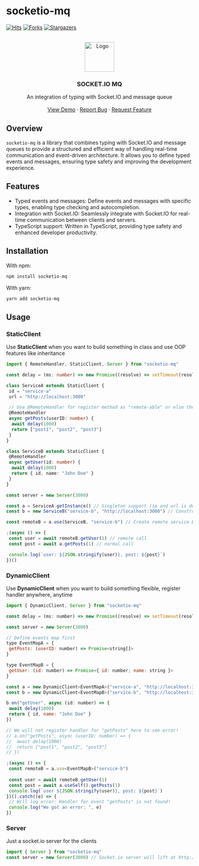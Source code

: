 
# socketio-mq

[![Hits](https://hits.seeyoufarm.com/api/count/incr/badge.svg?url=https%3A%2F%2Fgithub.com%2Fkhoakomlem%2Fsocketio-mq%2F&count_bg=%2379C83D&title_bg=%23555555&icon=&icon_color=%23E7E7E7&title=Visitors&edge_flat=true)](https://hits.seeyoufarm.com)
[![Forks][forks-shield]][forks-url]
[![Stargazers][stars-shield]][stars-url]

<!-- PROJECT LOGO -->
<br />
<div align="center">
  <a href="https://github.com/othneildrew/Best-README-Template">
    <img src="https://i.ibb.co/DbGgp7v/iconm.png" alt="Logo" width="80" >
  </a>
  <h3 align="center">SOCKET.IO MQ</h3>

  <p align="center">
    An integration of typing with Socket.IO and message queue
    <br />
    <br />
    <a href="https://khoakomlem.github.io/socketio-mq/public/">View Demo</a>
    ·
    <a href="https://github.com/khoakomlem/socketio-mq/issues">Report Bug</a>
    ·
    <a href="https://github.com/khoakomlem/socketio-mq/issues">Request Feature</a>
  </p>
</div>

## Overview

`socketio-mq` is a library that combines typing with Socket.IO and message queues to provide a structured and efficient way of handling real-time communication and event-driven architecture. It allows you to define typed events and messages, ensuring type safety and improving the development experience.

## Features

- Typed events and messages: Define events and messages with specific types, enabling type checking and autocompletion.
- Integration with Socket.IO: Seamlessly integrate with Socket.IO for real-time communication between clients and servers.
- TypeScript support: Written in TypeScript, providing type safety and enhanced developer productivity.

## Installation

With npm:

```bash
npm install socketio-mq
```

With yarn:

```bash
yarn add socketio-mq
```

## Usage

### StaticClient

Use **StaticClient** when you want to build something in class and use OOP features like inheritance

```typescript
import { RemoteHandler, StaticClient, Server } from "socketio-mq"

const delay = (ms: number) => new Promise((resolve) => setTimeout(resolve, ms))

class ServiceA extends StaticClient {
 id = "service-a"
 url = "http://localhost:3000"

 // Use @RemoteHandler for register method as "remote-able" or else these methods will be recognize as not "remote-able" and throw error if trying to use remote
 @RemoteHandler
 async getPosts(userID: number) {
  await delay(1000)
  return ["post1", "post2", "post3"]
 }
}

class ServiceB extends StaticClient {
 @RemoteHandler
 async getUser(id: number) {
  await delay(1000)
  return { id, name: "John Doe" }
 }
}

const server = new Server(3000)

const a = ServiceA.getInstance() // Singleton support (ip and url is defined in class)
const b = new ServiceB("service-b", "http://localhost:3000") // Construct new instance (will override "ip" or "url" if you specific in constructor params)

const remoteB = a.use(ServiceB, "service-b") // Create remote service B

;(async () => {
 const user = await remoteB.getUser(1) // remote call
 const post = await a.getPosts(1) // normal call

 console.log(`user: ${JSON.stringify(user)}, post: ${post}`)
})()
```

### DynamicClient

Use **DynamicClient** when you want to build something flexible, register handler anywhere, anytime

```javascript
import { DynamicClient, Server } from "socketio-mq"

const delay = (ms: number) => new Promise((resolve) => setTimeout(resolve, ms))

const server = new Server(3000)

// Define events map first
type EventMapA = {
 getPosts: (userID: number) => Promise<string[]>
}

type EventMapB = {
 getUser: (id: number) => Promise<{ id: number; name: string }>
}

const a = new DynamicClient<EventMapA>("service-a", "http://localhost:3000")
const b = new DynamicClient<EventMapB>("service-b", "http://localhost:3000")

b.on("getUser", async (id: number) => {
 await delay(1000)
 return { id, name: "John Doe" }
})

// We will not register handler for "getPosts" here to see error!
// a.on("getPosts", async (userID: number) => {
//  await delay(1000)
//  return ["post1", "post2", "post3"]
// })

;(async () => {
 const remoteB = a.use<EventMapB>("service-b")
 
 const user = await remoteB.getUser(1)
 const post = await a.useSelf().getPosts(1)
 console.log(`user ${JSON.stringify(user)}, post: ${post}`)
})().catch((e) => {
 // Will log error: Handler for event "getPosts" is not found!
 console.log("We got an error: ", e)
})
```

### Server

Just a socket.io server for the clients

```javascript
import { Server } from "socketio-mq"
const server = new Server(3000) // Socket.io server will lift at http://localhost:3000
```

[forks-shield]: https://img.shields.io/github/forks/khoakomlem/socketio-mq.svg?style=for-the-badge
[forks-url]: https://github.com/khoakomlem/socketio-mq/network/members
[stars-shield]: https://img.shields.io/github/stars/khoakomlem/socketio-mq.svg?style=for-the-badge
[stars-url]: https://github.com/khoakomlem/socketio-mq/stargazers
